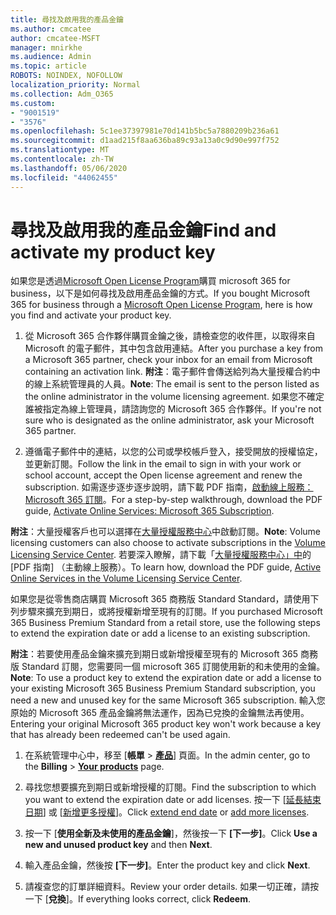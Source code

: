 ```yaml
---
title: 尋找及啟用我的產品金鑰
ms.author: cmcatee
author: cmcatee-MSFT
manager: mnirkhe
ms.audience: Admin
ms.topic: article
ROBOTS: NOINDEX, NOFOLLOW
localization_priority: Normal
ms.collection: Adm_O365
ms.custom:
- "9001519"
- "3576"
ms.openlocfilehash: 5c1ee37397981e70d141b5bc5a7880209b236a61
ms.sourcegitcommit: d1aad215f8aa636ba89c93a13a0c9d90e997f752
ms.translationtype: MT
ms.contentlocale: zh-TW
ms.lasthandoff: 05/06/2020
ms.locfileid: "44062455"
---
```

# <a name="find-and-activate-my-product-key"></a><span data-ttu-id="aab80-102">尋找及啟用我的產品金鑰</span><span class="sxs-lookup"><span data-stu-id="aab80-102">Find and activate my product key</span></span>

<span data-ttu-id="aab80-103">如果您是透過[Microsoft Open License Program](https://go.microsoft.com/fwlink/p/?LinkID=613298)購買 microsoft 365 for business，以下是如何尋找及啟用產品金鑰的方式。</span><span class="sxs-lookup"><span data-stu-id="aab80-103">If you bought Microsoft 365 for business through a [Microsoft Open License Program](https://go.microsoft.com/fwlink/p/?LinkID=613298), here is how you find and activate your product key.</span></span>

1. <span data-ttu-id="aab80-104">從 Microsoft 365 合作夥伴購買金鑰之後，請檢查您的收件匣，以取得來自 Microsoft 的電子郵件，其中包含啟用連結。</span><span class="sxs-lookup"><span data-stu-id="aab80-104">After you purchase a key from a Microsoft 365 partner, check your inbox for an email from Microsoft containing an activation link.</span></span>  <span data-ttu-id="aab80-105">**附注**：電子郵件會傳送給列為大量授權合約中的線上系統管理員的人員。</span><span class="sxs-lookup"><span data-stu-id="aab80-105">**Note**: The email is sent to the person listed as the online administrator in the volume licensing agreement.</span></span>  <span data-ttu-id="aab80-106">如果您不確定誰被指定為線上管理員，請諮詢您的 Microsoft 365 合作夥伴。</span><span class="sxs-lookup"><span data-stu-id="aab80-106">If you're not sure who is designated as the online administrator, ask your Microsoft 365 partner.</span></span>

2. <span data-ttu-id="aab80-107">遵循電子郵件中的連結，以您的公司或學校帳戶登入，接受開放的授權協定，並更新訂閱。</span><span class="sxs-lookup"><span data-stu-id="aab80-107">Follow the link in the email to sign in with your work or school account, accept the Open license agreement and renew the subscription.</span></span>  <span data-ttu-id="aab80-108">如需逐步逐步逐步說明，請下載 PDF 指南，[啟動線上服務： Microsoft 365 訂閱](https://go.microsoft.com/fwlink/p/?LinkId=618100)。</span><span class="sxs-lookup"><span data-stu-id="aab80-108">For a step-by-step walkthrough, download the PDF guide, [Activate Online Services: Microsoft 365 Subscription](https://go.microsoft.com/fwlink/p/?LinkId=618100).</span></span> 

<span data-ttu-id="aab80-109">**附注**：大量授權客戶也可以選擇在[大量授權服務中心](https://go.microsoft.com/fwlink/p/?LinkID=282016)中啟動訂閱。</span><span class="sxs-lookup"><span data-stu-id="aab80-109">**Note**: Volume licensing customers can also choose to activate subscriptions in the [Volume Licensing Service Center](https://go.microsoft.com/fwlink/p/?LinkID=282016).</span></span>  <span data-ttu-id="aab80-110">若要深入瞭解，請下載「[大量授權服務中心」中](https://go.microsoft.com/fwlink/p/?LinkId=618096)的 [PDF 指南] （主動線上服務）。</span><span class="sxs-lookup"><span data-stu-id="aab80-110">To learn how, download the PDF guide, [Active Online Services in the Volume Licensing Service Center](https://go.microsoft.com/fwlink/p/?LinkId=618096).</span></span>

<span data-ttu-id="aab80-111">如果您是從零售商店購買 Microsoft 365 商務版 Standard Standard，請使用下列步驟來擴充到期日，或將授權新增至現有的訂閱。</span><span class="sxs-lookup"><span data-stu-id="aab80-111">If you purchased Microsoft 365 Business Premium Standard from a retail store, use the following steps to extend the expiration date or add a license to an existing subscription.</span></span>

<span data-ttu-id="aab80-112">**附注**：若要使用產品金鑰來擴充到期日或新增授權至現有的 Microsoft 365 商務版 Standard 訂閱，您需要同一個 microsoft 365 訂閱使用新的和未使用的金鑰。</span><span class="sxs-lookup"><span data-stu-id="aab80-112">**Note**: To use a product key to extend the expiration date or add a license to your existing Microsoft 365 Business Premium Standard subscription, you need a new and unused key for the same Microsoft  365 subscription.</span></span>  <span data-ttu-id="aab80-113">輸入您原始的 Microsoft 365 產品金鑰將無法運作，因為已兌換的金鑰無法再使用。</span><span class="sxs-lookup"><span data-stu-id="aab80-113">Entering your original Microsoft  365 product key won't work because a key that has already been redeemed can't be used again.</span></span>

1. <span data-ttu-id="aab80-114">在系統管理中心中，移至 [**帳單** > **[產品](https://go.microsoft.com/fwlink/p/?linkid=842054)**] 頁面。</span><span class="sxs-lookup"><span data-stu-id="aab80-114">In the admin center, go to the **Billing** > **[Your products](https://go.microsoft.com/fwlink/p/?linkid=842054)** page.</span></span>

2. <span data-ttu-id="aab80-115">尋找您想要擴充到期日或新增授權的訂閱。</span><span class="sxs-lookup"><span data-stu-id="aab80-115">Find the subscription to which you want to extend the expiration date or add licenses.</span></span>  <span data-ttu-id="aab80-116">按一下 [[延長結束日期](https://go.microsoft.com/fwlink/p/?linkid=842054)] 或 [[新增更多授權](https://go.microsoft.com/fwlink/p/?linkid=842054)]。</span><span class="sxs-lookup"><span data-stu-id="aab80-116">Click [extend end date](https://go.microsoft.com/fwlink/p/?linkid=842054) or [add more licenses](https://go.microsoft.com/fwlink/p/?linkid=842054).</span></span>

3. <span data-ttu-id="aab80-117">按一下 [**使用全新及未使用的產品金鑰**]，然後按一下 **[下一步]**。</span><span class="sxs-lookup"><span data-stu-id="aab80-117">Click **Use a new and unused product key** and then **Next**.</span></span>

4. <span data-ttu-id="aab80-118">輸入產品金鑰，然後按 **[下一步]**。</span><span class="sxs-lookup"><span data-stu-id="aab80-118">Enter the product key and click **Next**.</span></span>

5. <span data-ttu-id="aab80-119">請複查您的訂單詳細資料。</span><span class="sxs-lookup"><span data-stu-id="aab80-119">Review your order details.</span></span>  <span data-ttu-id="aab80-120">如果一切正確，請按一下 [**兌換**]。</span><span class="sxs-lookup"><span data-stu-id="aab80-120">If everything looks correct, click **Redeem**.</span></span>